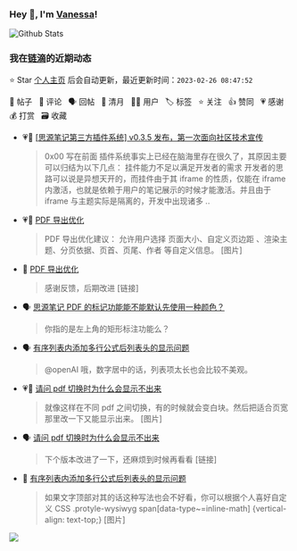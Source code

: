 ### Hey 👋, I'm [Vanessa](http://vanessa.b3log.org/)!

![Github Stats](https://github-readme-stats.vercel.app/api?username=Vanessa219&show_icons=true)

<!--events start -->

### 我在[链滴](https://ld246.com)的近期动态

⭐️ Star [个人主页](https://github.com/Vanessa219/Vanessa219) 后会自动更新，最近更新时间：`2023-02-26 08:47:52`

📝 帖子 &nbsp; 💬 评论 &nbsp; 🗣 回帖 &nbsp; 🌙 清月 &nbsp; 👨‍💻 用户 &nbsp; 🏷️ 标签 &nbsp; ⭐️ 关注 &nbsp; 👍 赞同 &nbsp; 💗 感谢 &nbsp; 💰 打赏 &nbsp; 🗃 收藏

* 💗📝 [[思源笔记第三方插件系统] v0.3.5 发布，第一次面向社区技术宣传](https://ld246.com/article/1677315363862)

  > 0x00 写在前面 插件系统事实上已经在脑海里存在很久了，其原因主要可以归结为以下几点： 挂件能力不足以满足开发者的需求 开发者的思路可以说是异想天开的，而挂件由于其 iframe 的性质，仅能在 iframe 内激活，也就是依赖于用户的笔记展示的时候才能激活。并且由于 iframe 与主题实际是隔离的，开发中出现诸多 ..
* 💗📝 [PDF 导出优化](https://ld246.com/article/1676382396561)

  > PDF 导出优化建议： 允许用户选择 页面大小、自定义页边距 、渲染主题、分页依据、页首、页尾、作者 等自定义信息。 [图片]
* 💬 [PDF 导出优化](https://ld246.com/article/1676382396561/comment/1677294583688#comments)

  > 感谢反馈，后期改进 [链接]
* 🗣 [思源笔记 PDF 的标记功能能不能默认先使用一种颜色？](https://ld246.com/article/1676616109890/comment/1677214494207#comments)

  > 你指的是左上角的矩形标注功能么？
* 🗣 [有序列表内添加多行公式后列表头的显示问题](https://ld246.com/article/1676295828543/comment/1677207809289#comments)

  > @openAI 哦，数字居中的话，列表项太长也会比较不美观。
* 💗💬 [请问 pdf 切换时为什么会显示不出来](https://ld246.com/article/1677072688346/comment/1677117056988#comments)

  > 就像这样在不同 pdf 之间切换，有的时候就会变白块。然后把适合页宽那里改一下又能显示出来。 [图片]
* 🗣 [请问 pdf 切换时为什么会显示不出来](https://ld246.com/article/1677072688346/comment/1677117056988#comments)

  > 下个版本改进了一下，还麻烦到时候再看看 [链接]
* 💬 [有序列表内添加多行公式后列表头的显示问题](https://ld246.com/article/1676295828543/comment/1677207809289#comments)

  > 如果文字顶部对其的话这种写法也会不好看，你可以根据个人喜好自定义 CSS .protyle-wysiwyg span[data-type~=inline-math] {vertical-align: text-top;} [图片]


<!--events end -->

<a title="Hits" target="_blank" href="https://github.com/Vanessa219/Vanessa219"><img src="https://hits.b3log.org/Vanessa219/Vanessa219.svg"></a>

